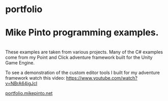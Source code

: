 # portfolio
<h1>Mike Pinto programming examples.</h1><br />
These examples are taken from various projects. Many of the C# examples come from my Point and Click adventure framework built for the Unity Game Engine.<br />

To see a demonstration of the custom editor tools I built for my adventure framework watch this video: <a href="https://www.youtube.com/watch?v=NBrA64igJcI">https://www.youtube.com/watch?v=NBrA64igJcI</a>

<a href="http://portfolio.mikepinto.net">portfolio.mikepinto.net</a>

